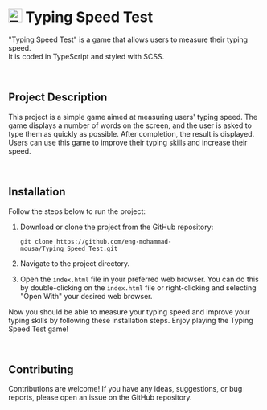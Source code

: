 <h1><img src="img/logo.png" alt="Typing Speed Test Image" width="27" height="27"> Typing Speed Test</h1>

"Typing Speed Test" is a game that allows users to measure their typing speed.
 <br>
 It is coded in TypeScript and styled with SCSS.

<br>

## Project Description

This project is a simple game aimed at measuring users' typing speed. The game displays a number of words on the screen, and the user is asked to type them as quickly as possible. After completion, the result is displayed. Users can use this game to improve their typing skills and increase their speed.

<br>

## Installation

Follow the steps below to run the project:

1. Download or clone the project from the GitHub repository:
   ```
   git clone https://github.com/eng-mohammad-mousa/Typing_Speed_Test.git
   ```
2. Navigate to the project directory.

3. Open the `index.html` file in your preferred web browser. You can do this by double-clicking on the `index.html` file or right-clicking and selecting "Open With" your desired web browser.

Now you should be able to measure your typing speed and improve your typing skills by following these installation steps. Enjoy playing the Typing Speed Test game!

<br>

## Contributing

Contributions are welcome! If you have any ideas, suggestions, or bug reports, please open an issue on the GitHub repository.

